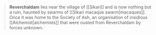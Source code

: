 > **Reverchaldam** lies near the village of [[Sikari]] and is now nothing but a ruin, haunted by swarms of [[Sikari macaque swarm|macaques]]. Once it was home to the Society of Ash, an organisation of insidious [[Alchemist|alchemists]] that were ousted from Reverchaldam by forces unknown.








